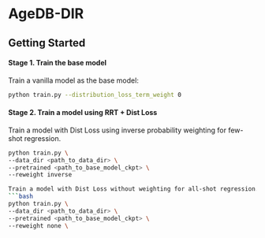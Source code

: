 # AgeDB-DIR

## Getting Started

#### Stage 1. Train the base model
Train a vanilla model as the base model: 
```bash
python train.py --distribution_loss_term_weight 0
```

#### Stage 2. Train a model using RRT + Dist Loss
Train a model with Dist Loss using inverse probability weighting for few-shot regression.
```bash
python train.py \
--data_dir <path_to_data_dir> \
--pretrained <path_to_base_model_ckpt> \
--reweight inverse

Train a model with Dist Loss without weighting for all-shot regression.
```bash
python train.py \
--data_dir <path_to_data_dir> \
--pretrained <path_to_base_model_ckpt> \
--reweight none \

